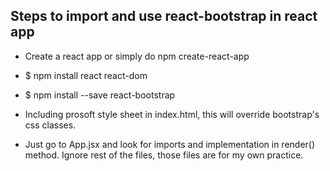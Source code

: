 ## Steps to import and use react-bootstrap in react app

- Create a react app or simply do npm create-react-app
- $ npm install react react-dom
- $ npm install --save react-bootstrap
- Including prosoft style sheet in index.html, this will override bootstrap's css classes.

  <!-- Latest compiled and minified prosoft CSS  -->
  <link rel="stylesheet" href="https://d260ckbc6brolt.cloudfront.net/prosoft-ui/branches/origin/rebranding/css/prosoft-ui.min.css">

- Just go to App.jsx and look for imports and implementation in render() method.
Ignore rest of the files, those files are for my own practice.

